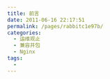 ```yaml
---
title: 前言
date: 2011-06-16 22:17:51
permalink: /pages/rabbitc1e97b/
categories:
  - 运维观止
  - 兼容并包
  - Nginx
tags:
  - 
---
```

